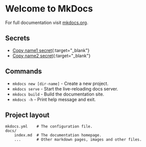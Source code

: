 # Welcome to MkDocs

For full documentation visit [mkdocs.org](https://www.mkdocs.org).

## Secrets

- [Copy name1 secret](http://localhost:8001/secret?name=name1){:target="_blank"}
- [Copy name2 secret](http://localhost:8001/secret?name=name2){:target="_blank"}

## Commands

* `mkdocs new [dir-name]` - Create a new project.
* `mkdocs serve` - Start the live-reloading docs server.
* `mkdocs build` - Build the documentation site.
* `mkdocs -h` - Print help message and exit.

## Project layout

    mkdocs.yml    # The configuration file.
    docs/
        index.md  # The documentation homepage.
        ...       # Other markdown pages, images and other files.
